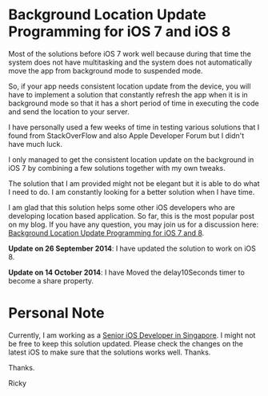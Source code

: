 Background Location Update Programming for iOS 7 and iOS 8
==============

Most of the solutions before iOS 7 work well because during that time the system does not 
have multitasking and the system does not automatically move the app from background mode 
to suspended mode.

So, if your app needs consistent location update from the device, you will have to 
implement a solution that constantly refresh the app when it is in background mode so that 
it has a short period of time in executing the code and send the location to your server.

I have personally used a few weeks of time in testing various solutions that I found from 
StackOverFlow and also Apple Developer Forum but I didn't have much luck. 

I only managed to get the consistent location update on the background in iOS 7 by 
combining a few solutions together with my own tweaks.

The solution that I am provided might not be elegant but it is able to do what I need to
do. I am constantly looking for a better solution when I have time. 

I am glad that this solution helps some other iOS developers who are developing location 
based application. So far, this is the most popular post on my blog. If you have any question, you may join us for a discussion here: [Background Location Update Programming for iOS 7 and 8](http://mobileoop.com/background-location-update-programming-for-ios-7 "Background Location Update Programming for iOS 7 and 8").

<strong>Update on 26 September 2014</strong>: I have updated the solution to work on iOS 8. 

<strong>Update on 14 October 2014</strong>: I have Moved the delay10Seconds timer to become a share property. 

Personal Note
==============
Currently, I am working as a [Senior iOS Developer in Singapore](http://mobileoop.com/ "Senior iOS Developer in Singapore"). I might not be free to keep this solution updated. Please check the changes on the latest iOS to make sure that the solutions works well. Thanks.


Thanks.

Ricky
